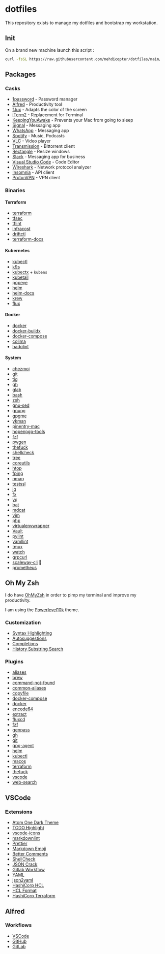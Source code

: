 # dotfiles

This repository exists to manage my dotfiles and bootstrap my workstation.

## Init

On a brand new machine launch this script :

```sh
curl -fsSL https://raw.githubusercontent.com/mehdicopter/dotfiles/main/install.sh | bash
```

## Packages

### Casks

- [1password](https://1password.com/) - Password manager
- [Alfred](https://www.alfredapp.com/) - Productivity tool
- [f.lux](https://justgetflux.com/) - Adapts the color of the screen
- [iTerm2](https://iterm2.com/) - Replacement for Terminal
- [KeepingYouAwake](https://keepingyouawake.app/) - Prevents your Mac from going to sleep
- [Signal](https://signal.org/) - Messaging app
- [WhatsApp](https://www.whatsapp.com/) - Messaging app
- [Spotify](https://www.spotify.com/) - Music, Podcasts
- [VLC](https://www.videolan.org/) - Video player
- [Transmission](https://transmissionbt.com/) - Bittorrent client
- [Rectangle](https://rectangleapp.com/) - Resize windows
- [Slack](https://slack.com/) - Messaging app for business
- [Visual Studio Code](https://code.visualstudio.com/) - Code Editor
- [Wireshark](https://www.wireshark.org/) - Network protocol analyzer
- [Insomnia](https://insomnia.rest/) - API client
- [ProtonVPN](https://protonvpn.com/) - VPN client

### Binaries

#### Terraform

- [terraform](https://www.terraform.io/)
- [tfsec](https://github.com/aquasecurity/tfsec)
- [tflint](https://github.com/terraform-linters/tflint)
- [infracost](https://github.com/infracost/infracost)
- [driftctl](https://driftctl.com/)
- [terraform-docs](https://terraform-docs.io/)

#### Kubernetes

- [kubectl](https://kubernetes.io/docs/reference/kubectl/)
- [k9s](https://k9scli.io/)
- [kubectx](https://github.com/ahmetb/kubectx) + `kubens`
- [kubetail](https://github.com/johanhaleby/kubetail)
- [popeye](https://github.com/derailed/popeye)
- [helm](https://helm.sh/)
- [helm-docs](https://github.com/norwoodj/helm-docs)
- [krew](https://krew.sigs.k8s.io/)
- [flux](https://fluxcd.io/)

#### Docker

- [docker](https://github.com/docker/cli)
- [docker-buildx](https://github.com/docker/buildx)
- [docker-compose](https://github.com/docker/compose)
- [colima](https://github.com/abiosoft/colima)
- [hadolint](https://github.com/hadolint/hadolint)

#### System

- [chezmoi](https://www.chezmoi.io/)
- [git](https://git-scm.com/)
- [tig](https://jonas.github.io/tig/)
- [gh](https://github.com/cli/cli)
- [glab](https://gitlab.com/gitlab-org/cli)
- [bash](https://www.gnu.org/software/bash/)
- [zsh](https://www.zsh.org/)
- [gnu-sed](https://www.gnu.org/software/sed/manual/sed.html)
- [gnupg](https://gnupg.org/)
- [gpgme](https://gnupg.org/software/gpgme/index.html)
- [ykman](https://developers.yubico.com/yubikey-manager/)
- [pinentry-mac](https://www.gnupg.org/related_software/pinentry/index.html)
- [hopenpgp-tools](https://hackage.haskell.org/package/hopenpgp-tools)
- [fzf](https://github.com/junegunn/fzf)
- [pwgen](https://pwgen.io/)
- [thefuck](https://github.com/nvbn/thefuck)
- [shellcheck](https://www.shellcheck.net/)
- [tree](https://linux.die.net/man/1/tree)
- [coreutils](https://www.gnu.org/software/coreutils/)
- [htop](https://htop.dev/)
- [fping](https://fping.org/)
- [nmap](https://nmap.org/)
- [testssl](https://testssl.sh/)
- [jq](https://stedolan.github.io/jq/)
- [fx](https://github.com/antonmedv/fx)
- [yq](https://github.com/mikefarah/yq)
- [bat](https://github.com/sharkdp/bat)
- [mdcat](https://github.com/swsnr/mdcat)
- [vim](https://www.vim.org/)
- [php](https://www.php.net/)
- [virtualenvwrapper](https://virtualenvwrapper.readthedocs.io/)
- [Vault](https://vaultproject.io/)
- [pylint](https://pylint.readthedocs.io/en/latest/)
- [yamllint](https://github.com/adrienverge/yamllint)
- [tmux](https://github.com/tmux/tmux/wiki)
- [watch](https://linux.die.net/man/1/watch)
- [grpcurl](https://github.com/fullstorydev/grpcurl)
- [scaleway-cli](https://github.com/scaleway/scaleway-cli) :purple_heart:
- [prometheus](https://prometheus.io/)

## Oh My Zsh

I do have [OhMyZsh](https://github.com/ohmyzsh/ohmyzsh) in order to pimp my terminal and improve my productivity.

I am using the [Powerlevel10k](https://github.com/romkatv/powerlevel10k) theme.

### Customization

- [Syntax Highlighting](https://github.com/zsh-users/zsh-syntax-highlighting)
- [Autosuggestions](https://github.com/zsh-users/zsh-autosuggestions)
- [Completions](https://github.com/zsh-users/zsh-completions)
- [History Substring Search](https://github.com/zsh-users/zsh-history-substring-search)

### Plugins

- [aliases](https://github.com/ohmyzsh/ohmyzsh/tree/master/plugins/aliases)
- [brew](https://github.com/ohmyzsh/ohmyzsh/tree/master/plugins/brew)
- [command-not-found](https://github.com/ohmyzsh/ohmyzsh/tree/master/plugins/command-not-found)
- [common-aliases](https://github.com/ohmyzsh/ohmyzsh/tree/master/plugins/common-aliases)
- [copyfile](https://github.com/ohmyzsh/ohmyzsh/tree/master/plugins/copyfile)
- [docker-compose](https://github.com/ohmyzsh/ohmyzsh/tree/master/plugins/docker-compose)
- [docker](https://github.com/ohmyzsh/ohmyzsh/tree/master/plugins/docker)
- [encode64](https://github.com/ohmyzsh/ohmyzsh/tree/master/plugins/encode64)
- [extract](https://github.com/ohmyzsh/ohmyzsh/tree/master/plugins/extract)
- [fluxcd](https://github.com/ohmyzsh/ohmyzsh/tree/master/plugins/fluxcd)
- [fzf](https://github.com/ohmyzsh/ohmyzsh/tree/master/plugins/fzf)
- [genpass](https://github.com/ohmyzsh/ohmyzsh/tree/master/plugins/genpass)
- [gh](https://github.com/ohmyzsh/ohmyzsh/tree/master/plugins/gh)
- [git](https://github.com/ohmyzsh/ohmyzsh/tree/master/plugins/git)
- [gpg-agent](https://github.com/ohmyzsh/ohmyzsh/tree/master/plugins/gpg-agent)
- [helm](https://github.com/ohmyzsh/ohmyzsh/tree/master/plugins/helm)
- [kubectl](https://github.com/ohmyzsh/ohmyzsh/tree/master/plugins/kubectl)
- [macos](https://github.com/ohmyzsh/ohmyzsh/tree/master/plugins/macos)
- [terraform](https://github.com/ohmyzsh/ohmyzsh/tree/master/plugins/terraform)
- [thefuck](https://github.com/ohmyzsh/ohmyzsh/tree/master/plugins/thefuck)
- [vscode](https://github.com/ohmyzsh/ohmyzsh/tree/master/plugins/vscode)
- [web-search](https://github.com/ohmyzsh/ohmyzsh/tree/master/plugins/web-search)

## VSCode

### Extensions

- [Atom One Dark Theme](https://marketplace.visualstudio.com/items?itemName=akamud.vscode-theme-onedark)
- [TODO Highlight](https://marketplace.visualstudio.com/items?itemName=wayou.vscode-todo-highlight)
- [vscode-icons](https://marketplace.visualstudio.com/items?itemName=vscode-icons-team.vscode-icons)
- [markdownlint](https://marketplace.visualstudio.com/items?itemName=DavidAnson.vscode-markdownlint)
- [Prettier](https://marketplace.visualstudio.com/items?itemName=esbenp.prettier-vscode)
- [Markdown Emoji](https://marketplace.visualstudio.com/items?itemName=bierner.markdown-emoji)
- [Better Comments](https://marketplace.visualstudio.com/items?itemName=aaron-bond.better-comments)
- [ShellCheck](https://marketplace.visualstudio.com/items?itemName=timonwong.shellcheck)
- [JSON Crack](https://marketplace.visualstudio.com/items?itemName=aykutsarac.jsoncrack-vscode)
- [Gitlab Workflow](https://marketplace.visualstudio.com/items?itemName=GitLab.gitlab-workflow)
- [YAML](https://marketplace.visualstudio.com/items?itemName=redhat.vscode-yaml)
- [json2yaml](https://marketplace.visualstudio.com/items?itemName=tuxtina.json2yaml)
- [HashiCorp HCL](https://marketplace.visualstudio.com/items?itemName=hashicorp.hcl)
- [HCL Format](https://marketplace.visualstudio.com/items?itemName=fredwangwang.vscode-hcl-format)
- [HashiCorp Terraform](https://marketplace.visualstudio.com/items?itemName=hashicorp.terraform)

## Alfred

### Workflows

- [VSCode](https://github.com/alexchantastic/alfred-open-with-vscode-workflow)
- [GitHub](https://github.com/gharlan/alfred-github-workflow)
- [GitLab](https://github.com/lukewaite/alfred-gitlab)

